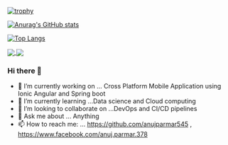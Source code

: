 <!-- Following line will add trophies to the github Dashboard-->
[![trophy](https://github-profile-trophy.vercel.app/?username=anujparmar545&row=1&theme=flat)](https://github.com/ryo-ma/github-profile-trophy)

<!-- Following lines will add stats to the github Dashboard-->
[![Anurag's GitHub stats](https://github-readme-stats.vercel.app/api?username=anujparmar545&theme=graywhite&icons=true)](https://github.com/anuraghazra/github-readme-stats)

[![Top Langs](https://github-readme-stats.vercel.app/api/top-langs/?username=anujparmar545&layout=compact)](https://github.com/anuraghazra/github-readme-stats)

<a href="https://github.com/anujparmar545">
  <img align="center" src="https://github-readme-stats.vercel.app/api?username=anujparmar545&theme=graywhite&icons=true" />
</a>
<a href="https://github.com/anujparmar545t">
  <img align="center" src="https://github-readme-stats.vercel.app/api/top-langs/?username=anujparmar545&layout=compact" />
</a>


### Hi there 👋

<!--
**anujparmar545/anujparmar545** is a ✨ _special_ ✨ repository because its `README.md` (this file) appears on your GitHub profile.

Here are some ideas to get you started:
-->
- 🔭 I’m currently working on ... Cross Platform Mobile Application using Ionic Angular and Spring boot
- 🌱 I’m currently learning ...Data science and Cloud computing
- 👯 I’m looking to collaborate on ...DevOps and CI/CD pipelines
- 💬 Ask me about ... Anything
- 📫 How to reach me: ... https://github.com/anujparmar545 , https://www.facebook.com/anuj.parmar.378





